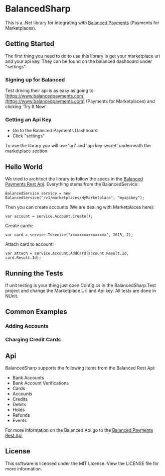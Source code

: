 BalancedSharp
=============

This is a .Net library for integrating with [Balanced Payments](https://www.balancedpayments.com) (Payments for Marketplaces).

## Getting Started

The first thing you need to do to use this library is get your marketplace uri and your api key. They can be found on the balanced dashboard under "settings".

### Signing up for Balanced

Test driving their api is as easy as going to [https://www.balancedpayments.com](https://www.balancedpayments.com) (Payments for Marketplaces) and clicking 'Try It Now'

### Getting an Api Key

* Go to the Balanced Payments Dashboard
* Click "settings"

To use the library you will use 'uri' and 'api key secret' underneath the marketplace section.

## Hello World

We tried to architect the library to follow the specs in the [Balanced Payments Rest Api](https://www.balancedpayments.com/docs/api). Everything stems from the BalancedService:

    BalancedService service = new BalancedService("/v1/marketplaces/MyMarketplace", "myapikey");

Then you can create accounts (We are dealing with Marketplaces here):

    var account = service.Account.Create();

Create cards:

    var card = service.Tokenize("xxxxxxxxxxxxxxxx", 2015, 2);

Attach card to account:

    var attach = service.Account.AddCard(account.Result.Id, card.Result.Id);

## Running the Tests

If unit testing is your thing just open Config.cs in the BalancedSharp.Test project and change the Marketplace Url and Api key. All tests are done in NUnit.

## Common Examples

### Adding Accounts

### Charging Credit Cards

## Api

BalancedSharp supports the following items from the Balanced Rest Api:

* Bank Accounts
* Bank Account Verifications
* Cards
* Accounts
* Credits
* Debits
* Holds
* Refunds
* Events

For more information on the Balanced Api go to the [Balanced Payments Rest Api](https://www.balancedpayments.com/docs/api)

## License

This software is licensed under the MIT License. View the LICENSE file for more information.

